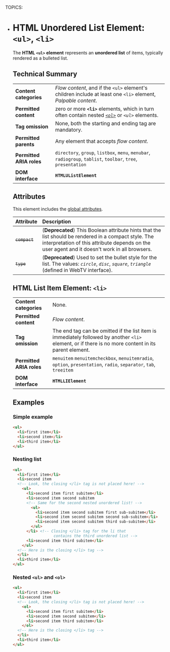 TOPICS: <ul>
        <li>

# HTML Unordered List Element: `<ul>`, `<li>`

The **HTML `<ul>` element** represents an **unordered list** of items, typically rendered as a
bulleted list.

## Technical Summary

|  |  |
| :-- | :-- |
| **Content categories** | *Flow content*, and if the `<ul>` element's children include at least one `<li>` element, *Palpable content*.
| **Permitted content** | zero or more **`<li>`** elements, which in turn often contain nested *[`<ol>`](/en/webfrontend/<ol>)* or *`<ul>`* elements.
| **Tag omission** | None, both the starting and ending tag are mandatory.
| **Permitted parents** | Any element that accepts *flow content*.
| **Permitted ARIA roles** | `directory`, `group`, `listbox`, `menu`, `menubar`, `radiogroup`, `tablist`, `toolbar`, `tree`, `presentation` |
| **DOM interface** | **`HTMLUListElement`** |

## Attributes

This element includes the [global attributes](/en/webfrontend/HTML_Global_Attributes).

| Attribute | Description |
| :-- | :-- |
| ~~`compact`~~ | (**Deprecated**) This Boolean attribute hints that the list should be rendered in a compact style. The interpretation of this attribute depends on the user agent and it doesn't work in all browsers.
| ~~`type`~~ | (**Deprecated**) Used to set the bullet style for the list. The values: *`circle`*, *`disc`*, *`square`*, *`triangle`* (defined in WebTV interface). |

## HTML List Item Element: `<li>`

|  |  |
| :-- | :-- |
| **Content categories** | None. |
| **Permitted content** | *Flow content*. |
| **Tag omission** | The end tag can be omitted if the list item is immediately followed by another `<li>` element, or if there is no more content in its parent element. |
| **Permitted ARIA roles** | `menuitem` `menuitemcheckbox`, `menuitemradio`, `option`, `presentation`, `radio`, `separator`, `tab`, `treeitem` |
| **DOM interface** | **`HTMLLIElement`** |

## Examples

### Simple example

```html
<ul>
  <li>first item</li>
  <li>second item</li>
  <li>third item</li>
</ul>
```

### Nesting list

```html
<ul>
  <li>first item</li>
  <li>second item
  <!-- Look, the closing </li> tag is not placed here! -->
    <ul>
      <li>second item first subitem</li>
      <li>second item second subitem
      <!-- Same for the second nested unordered list! -->
        <ul>
          <li>second item second subitem first sub-subitem</li>
          <li>second item second subitem second sub-subitem</li>
          <li>second item second subitem third sub-subitem</li>
        </ul>
      </li> <!-- Closing </li> tag for the li that
                  contains the third unordered list -->
      <li>second item third subitem</li>
    </ul>
  <!-- Here is the closing </li> tag -->
  </li>
  <li>third item</li>
</ul>
```

### Nested `<ul>` and `<ol>`

```html
<ul>
  <li>first item</li>
  <li>second item
  <!-- Look, the closing </li> tag is not placed here! -->
    <ol>
      <li>second item first subitem</li>
      <li>second item second subitem</li>
      <li>second item third subitem</li>
    </ol>
  <!-- Here is the closing </li> tag -->
  </li>
  <li>third item</li>
</ul>
```
